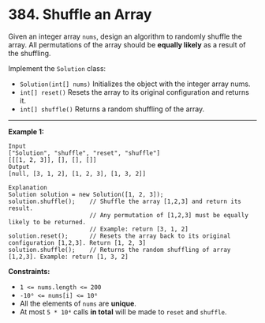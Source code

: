 # 384. Shuffle an Array

Given an integer array `nums`, design an algorithm to randomly shuffle the array. 
All permutations of the array should be **equally likely** as a result of the shuffling.

Implement the `Solution` class:

* `Solution(int[] nums)` Initializes the object with the integer array nums.
* `int[] reset()` Resets the array to its original configuration and returns it.
* `int[] shuffle()` Returns a random shuffling of the array.

 
---
**Example 1:**

```
Input
["Solution", "shuffle", "reset", "shuffle"]
[[[1, 2, 3]], [], [], []]
Output
[null, [3, 1, 2], [1, 2, 3], [1, 3, 2]]

Explanation
Solution solution = new Solution([1, 2, 3]);
solution.shuffle();    // Shuffle the array [1,2,3] and return its result.
                       // Any permutation of [1,2,3] must be equally likely to be returned.
                       // Example: return [3, 1, 2]
solution.reset();      // Resets the array back to its original configuration [1,2,3]. Return [1, 2, 3]
solution.shuffle();    // Returns the random shuffling of array [1,2,3]. Example: return [1, 3, 2]
```

**Constraints:**

* `1 <= nums.length <= 200`
* `-10⁶ <= nums[i] <= 10⁶`
* All the elements of `nums` are **unique**.
* At most `5 * 10⁴` calls **in total** will be made to `reset` and `shuffle`.
